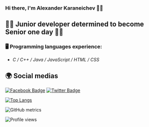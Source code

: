 ### **Hi there, I'm Alexander Karaneichev** 👋🏼

## 🤹🏼 Junior developer determined to become Senior one day 🙏🏼
### 🖥 Programming languages experience:
* *C / C++ / Java / JavaScript / HTML / CSS*

## 🌍 Social medias
[![Facebook Badge](https://img.shields.io/badge/Facebook-Profile-informational?style=flat&logo=facebook&logoColor=white&color=1CA2F1)](https://www.facebook.com/profile.php?id=100000511272599) [![Twitter Badge](https://img.shields.io/badge/Twitter-Profile-informational?style=flat&logo=twitter&logoColor=white&color=1CA2F1)](https://twitter.com/kkaraneichev7)

[![Top Langs](https://github-readme-stats.vercel.app/api/top-langs/?username=rythm-net)](https://github.com/anuraghazra/github-readme-stats)

![GitHub metrics](https://metrics.lecoq.io/rythm-net) 

![Profile views](https://gpvc.arturio.dev/rythm-net)  
